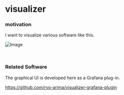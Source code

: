 # visualizer

### motivation
I want to visualize various software like this.

![Image](https://github.com/ryo-arima/visualizer-grafana-plugin/blob/main/docs/images/egg.gif)

<br>

### Related Software
The graphical UI is developed here as a Grafana plug-in.

https://github.com/ryo-arima/visualizer-grafana-plugin